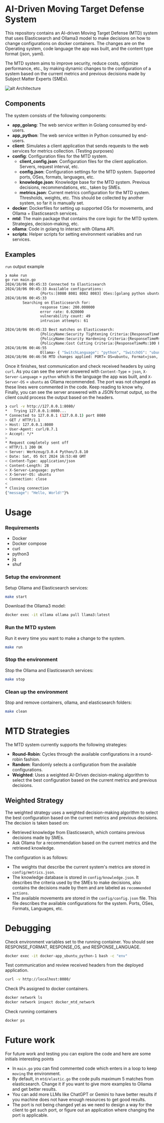 # AI-Driven Moving Target Defense System

This repository contains an AI-driven Moving Target Defense (MTD) system that uses Elasticsearch and Ollama3 model to make decisions on how to change configurations on docker containers. The changes are on the Operating system, code language the app was built, and the content type format (json, yaml).

The MTD system aims to improve security, reduce costs, optimize performance, etc., by making dynamic changes to the configuration of a system based on the current metrics and previous decisions made by Subject Matter Experts (SMEs).

![alt Architecture](./imgs/architecture.gif)

## Components

The system consists of the following components:

- **app_golang**: The web service written in Golang consumed by end-users.
- **app_python**: The web service written in Python consumed by end-users.
- **client**: Simulates a client application that sends requests to the web services for metrics collection. (Testing purposes)
- **config**: Configuration files for the MTD system.
    - **client_config.json**: Configuration files for the client application. Servers, request interval, etc.
    - **config.json**: Configuration settings for the MTD system. Supported ports, OSes, formats, languages, etc.
	- **knowledge.json**: Knowledge base for the MTD system. Previous decisions, recommendations, etc., taken by SMEs.
    - **metrics.json**: Current metrics configuration for the MTD system. Thresholds, weights, etc. This should be collected by another system, so far it is manually set.
- **docker**: Dockerfiles for setting up supported OSs for movements, and Ollama + Elasticsearch services.
- **mtd**: The main package that contains the core logic for the MTD system. Strategies, decision-making, etc.
- **ollama**: Code in golang to interact with Ollama API.
- **scripts**: Helper scripts for setting environment variables and run services.

## Examples 
`run` output example
```bash
❯ make run
go run main.go
2024/10/06 00:45:33 Connected to Elasticsearch
2024/10/06 00:45:33 Available configurations:
                {Ports:[8080 8081 8082 8083] OSes:[golang python ubuntu] Formats:[json yaml text] Languages:[golang python]}
2024/10/06 00:45:33 
        Searching on Elasticsearch for:
                response time: 200.000000
                error rate: 0.020000
                vulnerability count: 49
                intrusion attempts: 61

2024/10/06 00:45:33 Best matches on Elasticsearch:
                {PolicyName:Security Tightening Criteria:{ResponseTimeMs:200 ErrorRate:0.03 VulnerabilityCount:50 IntrusionAttempts:60} RecommendedActions:{SwitchLanguage:golang SwitchFormat:yaml SwitchOS:golang RotateIP:true}}
                {PolicyName:Security Hardening Criteria:{ResponseTimeMs:100 ErrorRate:0.02 VulnerabilityCount:30 IntrusionAttempts:100} RecommendedActions:{SwitchLanguage:python SwitchFormat:yaml SwitchOS:golang RotateIP:true}}
                {PolicyName:Cost Cutting Criteria:{ResponseTimeMs:100 ErrorRate:0.02 VulnerabilityCount:17 IntrusionAttempts:35} RecommendedActions:{SwitchLanguage:python SwitchFormat:text SwitchOS:golang RotateIP:true}}
2024/10/06 00:46:55 
                Ollama> { "SwitchLanguage": "python", "SwitchOS": "ubuntu", "SwitchFormat": "json", "SwitchPort": "443", "RotateIP": "true"}
2024/10/06 00:46:56 MTD changes applied: PORT= OS=ubuntu, Format=json, Language=python
```


Once it finishes, test communication and check received headers by using `curl`. As you can see the server answered with `Content-Type` = `json`, `X-Server-Language` = `python` which is the language the app was built, and `X-Server-OS` = `ubuntu` as Ollama recommended. The port was not changed as these lines were commented in the code. Keep reading to know why.
Finally, you can see the server answered with a JSON format output, so the client could process the output based on the headers.

```bash
❯ curl -v http://127.0.0.1:8080/
*   Trying 127.0.0.1:8080...
* Connected to 127.0.0.1 (127.0.0.1) port 8080
> GET / HTTP/1.1
> Host: 127.0.0.1:8080
> User-Agent: curl/8.7.1
> Accept: */*
> 
* Request completely sent off
< HTTP/1.1 200 OK
< Server: Werkzeug/3.0.4 Python/3.8.10
< Date: Sat, 05 Oct 2024 16:53:48 GMT
< Content-Type: application/json
< Content-Length: 28
< X-Server-Language: python
< X-Server-OS: ubuntu
< Connection: close
< 
* Closing connection
{"message": "Hello, World!"}%  
```

# Usage
### Requirements
- Docker
- Docker compose
- curl
- python3
- jq
- shuf


### Setup the environment
Setup Ollama and Elasticsearch services:
```bash
make start
```
Download the Ollama3 model:
```bash
docker exec -it ollama ollama pull llama3:latest
```

### Run the MTD system
Run it every time you want to make a change to the system. 
```bash
make run
```
### Stop the environment
Stop the Ollama and Elasticsearch services:
```bash
make stop
```

### Clean up the environment
Stop and remove containers, ollama, and elasticsearch folders:
```bash
make clean
```

# MTD Strategies
The MTD system currently supports the following strategies:

- **Round-Robin**: Cycles through the available configurations in a round-robin fashion.
- **Random**: Randomly selects a configuration from the available configurations.
- **Weighted**: Uses a weighted AI-Driven decision-making algorithm to select the best configuration based on the current metrics and previous decisions.

## Weighted Strategy
The weighted strategy uses a weighted decision-making algorithm to select the best configuration based on the current metrics and previous decisions.
The decision is taken based on:
- Retrieved knowledge from Elasticsearch, which contains previous decisions made by SMEs.
- Ask Ollama for a recommendation based on the current metrics and the retrieved knowledge.

The configuration is as follows:
- The weights that describe the current system's metrics are stored in `config/metrics.json`.
- The knowledge database is stored in `config/knowledge.json`. It describes the criteria used by the SMEs to make decisions, also contains the decisions made by them and are labeled as `recommended actions`.
- The available movements are stored in the `config/config.json` file. This file describes the available configurations for the system. Ports, OSes, Formats, Languages, etc.

# Debugging
Check environment variables set to the running container. You should see RESPONSE_FORMAT, RESPONSE_OS, and RESPONSE_LANGUAGE.
```bash
docker exec -it docker-app_ubuntu_python-1 bash -c "env"
```

Test communication and review received headers from the deployed application.
```bash
curl -v http://localhost:8080/
```

Check IPs assigned to docker containers.
```bash
docker network ls
docker network inspect docker_mtd_network
```

Check running containers
```bash
docker ps
```

# Future work
For future work and testing you can explore the code and here are some initials interesting points

- In `main.go` you can find commented code which enters in a loop to keep `moving` the environment.
- By default, in `mtd/elastic.go` the code pulls maximum 5 matches from elasticsearch. Change it if you want to give more examples to Ollama and get better results.
- You can add more LLMs like ChatGPT or Gemini to have better results if you machine does not have enough resources to get good results.
- The port is not being changed yet as we need to design a way for the client to get such port, or figure out an application where changing the port is applicable.